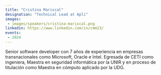 ```yaml
---
title: "Cristina Mariscal"
designation: "Technical Lead at Apli"
images:
 - images/speakers/cristina-mariscal.png
linkedin: https://www.linkedin.com/in/cmm23/
events:
 - 2024
---
```


Senior software developer con 7 años de experiencia en empresas transnacionales como Microsoft, Oracle e Intel. Egresada de CETI como ingeniera, Maestra en seguridad informática por la UNIR y en proceso de titulación como Maestra en cómputo aplicado por la UDG.